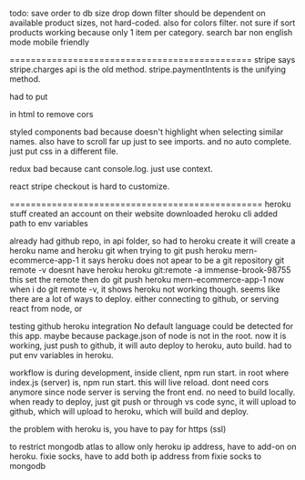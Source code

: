 todo:
save order to db
size drop down filter should be dependent on available product sizes, not hard-coded. also for colors filter.
not sure if sort products working because only 1 item per category.
search bar
non english mode
mobile friendly

==============================================
stripe says stripe.charges api is the old method.
stripe.paymentIntents is the unifying method.

had to put
<script src="https://js.stripe.com/v2/"></script>
in html to remove cors

styled components bad because doesn't highlight when selecting similar names. also have to scroll far up just to see imports. and no auto complete. just put css in a different file.

redux bad because cant console.log. just use context.

react stripe checkout is hard to customize.


================================================
heroku stuff
created an account on their website
downloaded heroku cli
added path to env variables

already had github repo, in api folder, so had to
heroku create
it will create a heroku name and heroku git
when trying to git push heroku mern-ecommerce-app-1
it says heroku does not apear to be a git repository
git remote -v doesnt have heroku
heroku git:remote -a immense-brook-98755
this set the remote
then do git push heroku mern-ecommerce-app-1
now when i do git remote -v, it shows heroku
not working though. seems like there are a lot of ways to deploy. either connecting to github, or serving react from node, or 

testing github heroku integration
No default language could be detected for this app. 
maybe because package.json of node is not in the root.
now it is working, just push to github, it will auto deploy to heroku, auto build. had to put env variables in heroku.

workflow is during development, inside client, npm run start. in root where index.js (server) is, npm run start. this will live reload. dont need cors anymore since node server is serving the front end. no need to build locally. when ready to deploy, just git push or through vs code sync, it will upload to github, which will upload to heroku, which will build and deploy. 


the problem with heroku is, you have to pay for https (ssl)

to restrict mongodb atlas to allow only heroku ip address, have to add-on on heroku. fixie socks, have to add both ip address from fixie socks to mongodb